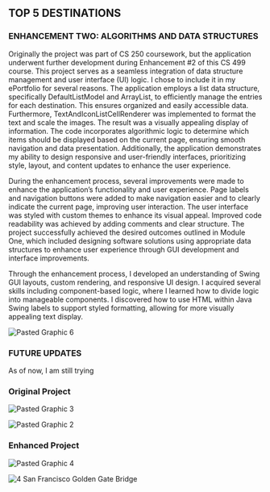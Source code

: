 ## **TOP 5 DESTINATIONS**

### **ENHANCEMENT TWO: ALGORITHMS AND DATA STRUCTURES**

Originally the project was part of CS 250 coursework, but the application underwent further development during Enhancement #2 of this CS 499 course. This project serves as a seamless integration of data structure management and user interface (UI) logic. I chose to include it in my ePortfolio for several reasons. The application employs a list data structure, specifically DefaultListModel and ArrayList, to efficiently manage the entries for each destination. This ensures organized and easily accessible data. Furthermore, TextAndIconListCellRenderer was implemented to format the text and scale the images. The result was a visually appealing display of information. The code incorporates algorithmic logic to determine which items should be displayed based on the current page, ensuring smooth navigation and data presentation.  Additionally, the application demonstrates my ability to design responsive and user-friendly interfaces, prioritizing style, layout, and content updates to enhance the user experience.

During the enhancement process, several improvements were made to enhance the application’s functionality and user experience. Page labels and navigation buttons were added to make navigation easier and to clearly indicate the current page, improving user interaction. The user interface was styled with custom themes to enhance its visual appeal. Improved code readability was achieved by adding comments and clear structure. 
The project successfully achieved the desired outcomes outlined in Module One, which included designing software solutions using appropriate data structures to enhance user experience through GUI development and interface improvements.

Through the enhancement process, I developed an understanding of Swing GUI layouts, custom rendering, and responsive UI design. I acquired several skills including component-based logic, where I learned how to divide logic into manageable components. I discovered how to use HTML within Java Swing labels to support styled formatting, allowing for more visually appealing text display.

![Pasted Graphic 6](https://github.com/user-attachments/assets/1bdec770-34a0-4e2f-a2a2-99b8705c02ba)


### FUTURE UPDATES

As of now, I am still trying 


### Original Project

![Pasted Graphic 3](https://github.com/user-attachments/assets/550b4411-15a6-4f0a-a471-090e1e461457)

![Pasted Graphic 2](https://github.com/user-attachments/assets/5b7a88fe-5ef8-405f-9a42-df7cbfc4224f)



### Enhanced Project

![Pasted Graphic 4](https://github.com/user-attachments/assets/2e11938d-f2d2-4ed4-8766-6047c61fcc80)

![4  San Francisco Golden Gate Bridge](https://github.com/user-attachments/assets/2e9d42f4-f6a0-48e1-9ecc-e12e33b7053b)

